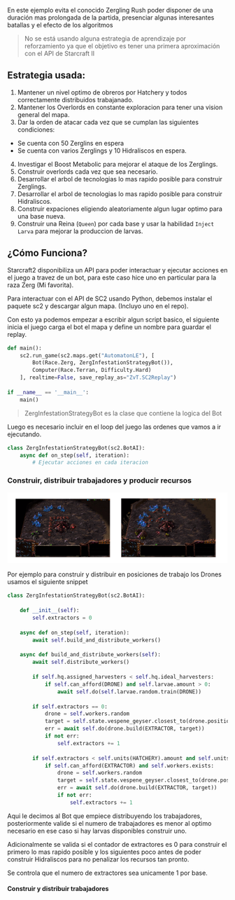En este ejemplo evita el conocido Zergling Rush poder disponer de una duración mas prolongada de la partida, presenciar algunas interesantes batallas y el efecto de los algoritmos

> No se está usando alguna estrategia de aprendizaje por reforzamiento ya que el objetivo es tener una primera aproximación con el API de Starcraft II

## Estrategia usada:

1. Mantener un nivel optimo de obreros por Hatchery y todos correctamente distribuidos trabajanado.
2. Mantener los Overlords en constante exploracion para tener una vision general del mapa.
3. Dar la orden de atacar cada vez que se cumplan las siguientes condiciones:
  - Se cuenta con 50 Zerglins en espera
  - Se cuenta con varios Zerglings y 10 Hidraliscos en espera.
4. Investigar el Boost Metabolic para mejorar el ataque de los Zerglings.
5. Construir overlords cada vez que sea necesario.
6. Desarrollar el arbol de tecnologias lo mas rapido posible para construir Zerglings.
7. Desarrollar el arbol de tecnologias lo mas rapido posible para construir Hidraliscos.
8. Construir expaciones eligiendo aleatoriamente algun lugar optimo para una base nueva.
9. Construir una Reina (`Queen`) por cada base y usar la habilidad `Inject Larva` para mejorar la produccion de larvas.

## ¿Cómo Funciona?

Starcraft2 disponibiliza un API para poder interactuar y ejecutar acciones en el juego a travez de un bot, para este caso hice uno en particular para la raza Zerg (Mi favorita).

Para interactuar con el API de SC2 usando Python, debemos instalar el paquete sc2 y descargar algun mapa. (Incluyo uno en el repo).

Con esto ya podemos empezar a escribir algun script basico, el siguiente inicia el juego carga el bot el mapa y define un nombre para guardar el replay.

```python
def main():
    sc2.run_game(sc2.maps.get("AutomatonLE"), [
        Bot(Race.Zerg, ZergInfestationStrategyBot()),
        Computer(Race.Terran, Difficulty.Hard)
    ], realtime=False, save_replay_as="ZvT.SC2Replay")

if __name__ == '__main__':
    main()
```

> ZergInfestationStrategyBot es la clase que contiene la logica del Bot

Luego es necesario incluir en el loop del juego las ordenes que vamos a ir ejecutando.

```python
class ZergInfestationStrategyBot(sc2.BotAI):
    async def on_step(self, iteration):
        # Ejecutar acciones en cada iteracion
```

### Construir, distribuir trabajadores y producir recursos

![build-and-work](/images/BuildAndWork.png)

Por ejemplo para construir y distribuir en posiciones de trabajo los Drones usamos el siguiente snippet

```python
class ZergInfestationStrategyBot(sc2.BotAI):

    def __init__(self):
        self.extractors = 0
    
    async def on_step(self, iteration):
        await self.build_and_distribute_workers()
    
    async def build_and_distribute_workers(self):
        await self.distribute_workers()
        
        if self.hq.assigned_harvesters < self.hq.ideal_harvesters:
            if self.can_afford(DRONE) and self.larvae.amount > 0:
                await self.do(self.larvae.random.train(DRONE))

        if self.extractors == 0:
            drone = self.workers.random
            target = self.state.vespene_geyser.closest_to(drone.position)
            err = await self.do(drone.build(EXTRACTOR, target))
            if not err:
                self.extractors += 1

        if self.extractors < self.units(HATCHERY).amount and self.units(LAIR).ready.exists:
            if self.can_afford(EXTRACTOR) and self.workers.exists:
                drone = self.workers.random
                target = self.state.vespene_geyser.closest_to(drone.position)
                err = await self.do(drone.build(EXTRACTOR, target))
                if not err:
                    self.extractors += 1
```

Aqui le decimos al Bot que empiece distribuyendo los trabajadores, posteriormente valide si el numero de trabajadores es menor al optimo necesario en ese caso si hay larvas disponibles construir uno.

Adicionalmente se valida si el contador de extractores es 0 para construir el primero lo mas rapido posible y los siguientes poco antes de poder construir Hidraliscos para no penalizar los recursos tan pronto.

Se controla que el numero de extractores sea unicamente 1 por base.


#### Construir y distribuir trabajadores
